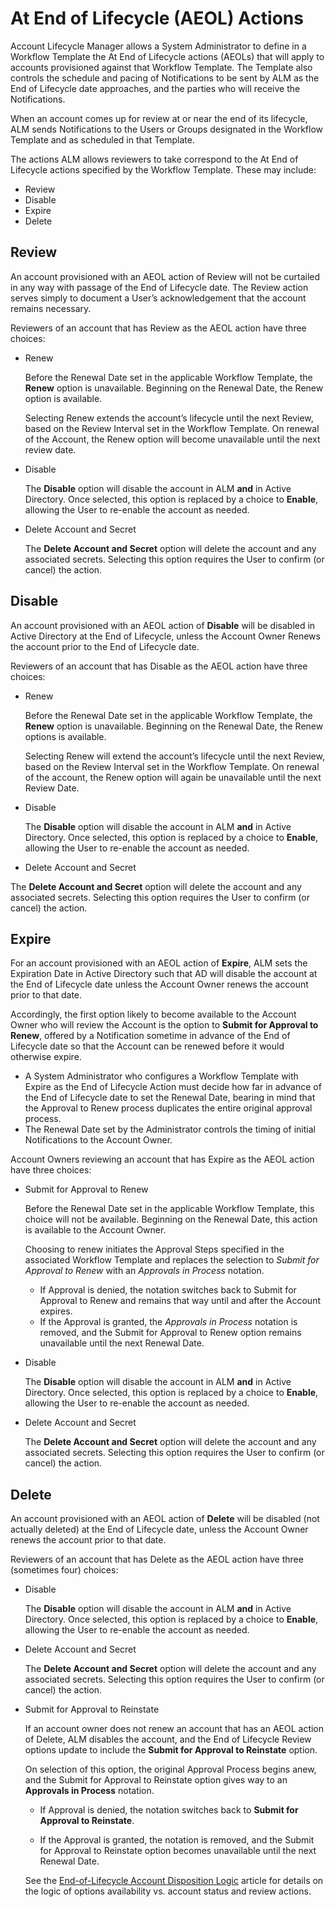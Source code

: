 ﻿[title]: # (At End of Lifecycle Actions)
[tags]: # (Account Lifecycle Manager,ALM,Active Directory,End of Lifecycle Actions, AEOL,)
[priority]: # (2300)

# At End of Lifecycle (AEOL) Actions

Account Lifecycle Manager allows a System Administrator to define in a Workflow Template the At End of Lifecycle actions (AEOLs) that will apply to accounts provisioned against that Workflow Template. The Template also controls the schedule and pacing of Notifications to be sent by ALM as the End of Lifecycle date approaches, and the parties who will receive the Notifications.

When an account comes up for review at or near the end of its lifecycle, ALM sends Notifications to the Users or Groups designated in the Workflow Template and as scheduled in that Template.

The actions ALM allows reviewers to take correspond to the At End of Lifecycle actions specified by the Workflow Template. These may include:

* Review
* Disable
* Expire
* Delete

## Review

An account provisioned with an AEOL action of Review will not be curtailed in any way with passage of the End of Lifecycle date. The Review action serves simply to document a User’s acknowledgement that the account remains necessary.

Reviewers of an account that has Review as the AEOL action have three choices:

* Renew

  Before the Renewal Date set in the applicable Workflow Template, the **Renew** option is unavailable. Beginning on the Renewal Date, the Renew option is available.

  Selecting Renew extends the account’s lifecycle until the next Review, based on the Review Interval set in the Workflow Template. On renewal of the Account, the Renew option will become unavailable until the next review date.

* Disable

  The **Disable** option will disable the account in ALM **and** in Active Directory. Once selected, this option is replaced by a choice to **Enable**, allowing the User to re-enable the account as needed.

* Delete Account and Secret

  The **Delete Account and Secret** option will delete the account and any associated secrets. Selecting this option requires the User to confirm (or cancel) the action.

## Disable

An account provisioned with an AEOL action of **Disable** will be disabled in Active Directory at the End of Lifecycle, unless the Account Owner Renews the account prior to the End of Lifecycle date.

Reviewers of an account that has Disable as the AEOL action have three choices:

* Renew

  Before the Renewal Date set in the applicable Workflow Template, the **Renew** option is unavailable. Beginning on the Renewal Date, the Renew options is available.

  Selecting Renew will extend the account’s lifecycle until the next Review, based on the Review Interval set in the Workflow Template. On renewal of the account, the Renew option will again be unavailable until the next Review Date.

* Disable

  The **Disable** option will disable the account in ALM **and** in Active Directory. Once selected, this option is replaced by a choice to **Enable**, allowing the User to re-enable the account as needed.

* Delete Account and Secret

 The **Delete Account and Secret** option will delete the account and any associated secrets. Selecting this option requires the User to confirm (or cancel) the action.

## Expire

For an account provisioned with an AEOL action of **Expire**, ALM sets the Expiration Date in Active Directory such that AD will disable the account at the End of Lifecycle date unless the Account Owner renews the account prior to that date.

Accordingly, the first option likely to become available to the Account Owner who will review the Account is the option to **Submit for Approval to Renew**, offered by a Notification sometime in advance of the End of Lifecycle date so that the Account can be renewed before it would otherwise expire.

* A System Administrator who configures a Workflow Template with Expire as the End of Lifecycle Action must decide how far in advance of the End of Lifecycle date to set the Renewal Date, bearing in mind that the Approval to Renew process duplicates the entire original approval process.
* The Renewal Date set by the Administrator controls the timing of initial Notifications to the Account Owner.

Account Owners reviewing an account that has Expire as the AEOL action have three choices:

* Submit for Approval to Renew

  Before the Renewal Date set in the applicable Workflow Template, this choice will not be available. Beginning on the Renewal Date, this action is available to the Account Owner.

  Choosing to renew initiates the Approval Steps specified in the associated Workflow Template and replaces the selection to *Submit for Approval to Renew* with an *Approvals in Process* notation.

  * If Approval is denied, the notation switches back to Submit for Approval to Renew and remains that way until and after the Account expires.
  * If the Approval is granted, the *Approvals in Process* notation is removed, and the Submit for Approval to Renew option remains unavailable until the next Renewal Date.

* Disable

  The **Disable** option will disable the account in ALM **and** in Active Directory. Once selected, this option is replaced by a choice to **Enable**, allowing the User to re-enable the account as needed.

* Delete Account and Secret

  The **Delete Account and Secret** option will delete the account and any associated secrets. Selecting this option requires the User to confirm (or cancel) the action.

## Delete

An account provisioned with an AEOL action of **Delete** will be disabled (not actually deleted) at the End of Lifecycle date, unless the Account Owner renews the account prior to that date.

Reviewers of an account that has Delete as the AEOL action have three (sometimes four) choices:

* Disable

  The **Disable** option will disable the account in ALM **and** in Active Directory. Once selected, this option is replaced by a choice to **Enable**, allowing the User to re-enable the account as needed.

* Delete Account and Secret

  The **Delete Account and Secret** option will delete the account and any associated secrets. Selecting this option requires the User to confirm (or cancel) the action.

* Submit for Approval to Reinstate

  If an account owner does not renew an account that has an AEOL action of Delete, ALM disables the account, and the End of Lifecycle Review options update to include the **Submit for Approval to Reinstate** option.

  On selection of this option, the original Approval Process begins anew, and the Submit for Approval to Reinstate option gives way to an **Approvals in Process** notation.

  * If Approval is denied, the notation switches back to **Submit for Approval to Reinstate**.

  * If the Approval is granted, the notation is removed, and the Submit for Approval to Reinstate option becomes unavailable until the next Renewal Date.
  
  See the [End-of-Lifecycle Account Disposition Logic](eol-actions-logic.md) article for details on the logic of options availability vs. account status and review actions.
  